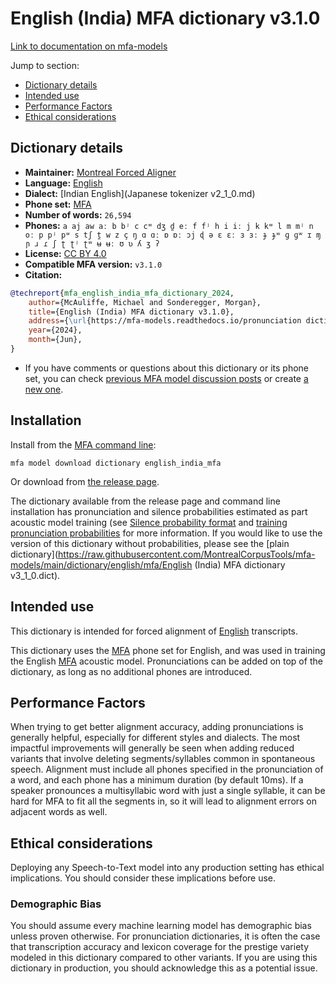 # English (India) MFA dictionary v3.1.0

[Link to documentation on mfa-models](https://mfa-models.readthedocs.io/en/main/dictionary/english_india_mfa.html)

Jump to section:

- [Dictionary details](#dictionary-details)
- [Intended use](#intended-use)
- [Performance Factors](#performance-factors)
- [Ethical considerations](#ethical-considerations)

## Dictionary details

- **Maintainer:** [Montreal Forced Aligner](https://montreal-forced-aligner.readthedocs.io/)
- **Language:** [English](https://en.wikipedia.org/wiki/English_language)
- **Dialect:** [Indian English](Japanese tokenizer v2_1_0.md)
- **Phone set:** [MFA](https://mfa-models.readthedocs.io/en/refactor/mfa_phone_set.html#english)
- **Number of words:** `26,594`
- **Phones:** `a aj aw aː b bʲ c cʷ dʒ d̪ eː f fʲ h i iː j k kʷ l m mʲ n oː p pʲ pʷ s tʃ t̪ w z ç ŋ ɑ ɑː ɒ ɒː ɔj ɖ ə ɛ ɛː ɜ ɜː ɟ ɟʷ ɡ ɡʷ ɪ ɱ ɲ ɹ ɾ ʃ ʈ ʈʲ ʈʷ ʉ ʉː ʊ ʋ ʎ ʒ ʔ`
- **License:** [CC BY 4.0](https://github.com/MontrealCorpusTools/mfa-models/tree/main/dictionary/english/india_mfa/v3.1.0/LICENSE)
- **Compatible MFA version:** `v3.1.0`
- **Citation:**

```bibtex
@techreport{mfa_english_india_mfa_dictionary_2024,
	author={McAuliffe, Michael and Sonderegger, Morgan},
	title={English (India) MFA dictionary v3.1.0},
	address={\url{https://mfa-models.readthedocs.io/pronunciation dictionary/English/English (India) MFA dictionary v3_1_0.html}},
	year={2024},
	month={Jun},
}
```

- If you have comments or questions about this dictionary or its phone set, you can check [previous MFA model discussion posts](https://github.com/MontrealCorpusTools/mfa-models/discussions?discussions_q=English+India+MFA+dictionary+v3.1.0) or create [a new one](https://github.com/MontrealCorpusTools/mfa-models/discussions/new).

## Installation

Install from the [MFA command line](https://montreal-forced-aligner.readthedocs.io/en/latest/user_guide/models/index.html):

```
mfa model download dictionary english_india_mfa
```

Or download from [the release page](https://github.com/MontrealCorpusTools/mfa-models/releases/tag/dictionary-english_india_mfa-v3.1.0).

The dictionary available from the release page and command line installation has pronunciation and silence probabilities estimated as part acoustic model training (see [Silence probability format](https://montreal-forced-aligner.readthedocs.io/en/latest/user_guide/dictionary.html#silence-probabilities) and [training pronunciation probabilities](https://montreal-forced-aligner.readthedocs.io/en/latest/user_guide/workflows/training_dictionary.html) for more information.  If you would like to use the version of this dictionary without probabilities, please see the [plain dictionary](https://raw.githubusercontent.com/MontrealCorpusTools/mfa-models/main/dictionary/english/mfa/English (India) MFA dictionary v3_1_0.dict).

## Intended use

This dictionary is intended for forced alignment of [English](https://en.wikipedia.org/wiki/English_language) transcripts.

This dictionary uses the [MFA](https://mfa-models.readthedocs.io/en/refactor/mfa_phone_set.html#english) phone set for English, and was used in training the English [MFA](https://mfa-models.readthedocs.io/en/refactor/mfa_phone_set.html#english) acoustic model. Pronunciations can be added on top of the dictionary, as long as no additional phones are introduced.

## Performance Factors

When trying to get better alignment accuracy, adding pronunciations is generally helpful, especially for different styles and dialects. The most impactful improvements will generally be seen when adding reduced variants that involve deleting segments/syllables common in spontaneous speech.  Alignment must include all phones specified in the pronunciation of a word, and each phone has a minimum duration (by default 10ms). If a speaker pronounces a multisyllabic word with just a single syllable, it can be hard for MFA to fit all the segments in, so it will lead to alignment errors on adjacent words as well.

## Ethical considerations

Deploying any Speech-to-Text model into any production setting has ethical implications. You should consider these implications before use.

### Demographic Bias

You should assume every machine learning model has demographic bias unless proven otherwise. For pronunciation dictionaries, it is often the case that transcription accuracy and lexicon coverage for the prestige variety modeled in this dictionary compared to other variants. If you are using this dictionary in production, you should acknowledge this as a potential issue.
